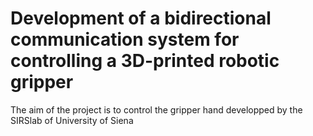 # Development of a bidirectional communication system for controlling a 3D-printed robotic gripper


The aim of the project is to control the gripper hand developped by the SIRSlab of University of Siena
